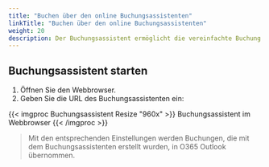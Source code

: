 ```yaml
---
title: "Buchen über den online Buchungsassistenten"
linkTitle: "Buchen über den online Buchungsassistenten"
weight: 20
description: Der Buchungsassistent ermöglicht die vereinfachte Buchung einer Ressource über den Webbrowser. Er ist auch für mobile Endgeräte (Tablet, Smartphone, ...) geeignet.
---
```

## Buchungsassistent starten

1. Öffnen Sie den Webbrowser.
2. Geben Sie die URL des Buchungsassistenten ein: </br>
   
{{< imgproc Buchungsassistent Resize "960x" >}} Buchungsassistent im Webbrowser {{< /imgproc >}}

> Mit den entsprechenden Einstellungen werden Buchungen, die mit dem Buchungsassistenten erstellt wurden, in O365 Outlook übernommen.

